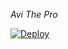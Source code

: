  <i> Avi The Pro </i>

[![Deploy](https://telegra.ph/file/6df24cb4af3531cd8b1cb.jpg)](https://t.me/ll_AVI_ll)
